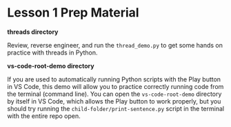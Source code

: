 # Lesson 1 Prep Material

**threads directory**

Review, reverse engineer, and run the `thread_demo.py` to get some hands on practice with threads in Python.

**vs-code-root-demo directory**

If you are used to automatically running Python scripts with the Play button in VS Code, this demo will allow you to practice correctly running code from the terminal (command line). You can open the `vs-code-root-demo` directory by itself in VS Code, which allows the Play button to work properly, but you should try running the `child-folder/print-sentence.py` script in the terminal with the entire repo open.
